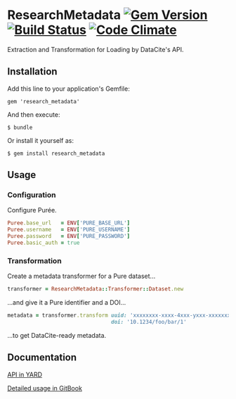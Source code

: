 # ResearchMetadata [![Gem Version](https://badge.fury.io/rb/research_metadata.svg)](https://badge.fury.io/rb/research_metadata) [![Build Status](https://semaphoreci.com/api/v1/aalbinclark/research_metadata/branches/master/badge.svg)](https://semaphoreci.com/aalbinclark/research_metadata) [![Code Climate](https://codeclimate.com/github/lulibrary/research_metadata/badges/gpa.svg)](https://codeclimate.com/github/lulibrary/research_metadata)

Extraction and Transformation for Loading by DataCite's API.

## Installation

Add this line to your application's Gemfile:

    gem 'research_metadata'

And then execute:

    $ bundle

Or install it yourself as:

    $ gem install research_metadata

## Usage

### Configuration
Configure Pur&#233;e.

```ruby
Puree.base_url   = ENV['PURE_BASE_URL']
Puree.username   = ENV['PURE_USERNAME']
Puree.password   = ENV['PURE_PASSWORD']
Puree.basic_auth = true
```

### Transformation

Create a metadata transformer for a Pure dataset...

```ruby
transformer = ResearchMetadata::Transformer::Dataset.new
```

...and give it a Pure identifier and a DOI...

```ruby
metadata = transformer.transform uuid: 'xxxxxxxx-xxxx-4xxx-yxxx-xxxxxxxxxxxx',
                                 doi: '10.1234/foo/bar/1'
```

...to get DataCite-ready metadata.

## Documentation
[API in YARD](http://www.rubydoc.info/gems/research_metadata)

[Detailed usage in GitBook](https://aalbinclark.gitbooks.io/research_metadata)